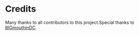 # Credits

Many thanks to all contributors to this project.Special thanks to [BIGmouthinDC](https://www.avsforum.com/forum/members/60657-bigmouthindc.html).

